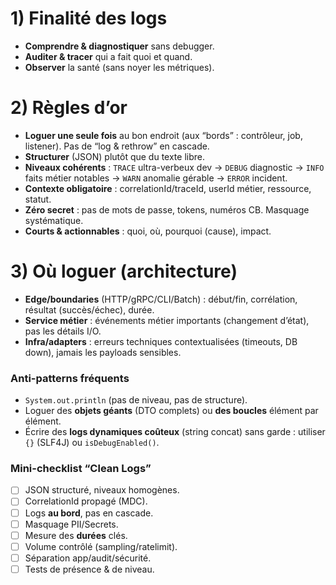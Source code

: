 # 1) Finalité des logs

* **Comprendre & diagnostiquer** sans debugger.
* **Auditer & tracer** qui a fait quoi et quand.
* **Observer** la santé (sans noyer les métriques).

# 2) Règles d’or

* **Loguer une seule fois** au bon endroit (aux “bords” : contrôleur, job, listener). Pas de “log & rethrow” en cascade.
* **Structurer** (JSON) plutôt que du texte libre.
* **Niveaux cohérents** :
  `TRACE` ultra-verbeux dev → `DEBUG` diagnostic → `INFO` faits métier notables → `WARN` anomalie gérable → `ERROR` incident.
* **Contexte obligatoire** : correlationId/traceId, userId métier, ressource, statut.
* **Zéro secret** : pas de mots de passe, tokens, numéros CB. Masquage systématique.
* **Courts & actionnables** : quoi, où, pourquoi (cause), impact.

# 3) Où loguer (architecture)

* **Edge/boundaries** (HTTP/gRPC/CLI/Batch) : début/fin, corrélation, résultat (succès/échec), durée.
* **Service métier** : événements métier importants (changement d’état), pas les détails I/O.
* **Infra/adapters** : erreurs techniques contextualisées (timeouts, DB down), jamais les payloads sensibles.


### Anti-patterns fréquents

* `System.out.println` (pas de niveau, pas de structure).
* Loguer des **objets géants** (DTO complets) ou **des boucles** élément par élément.
* Écrire des **logs dynamiques coûteux** (string concat) sans garde : utiliser `{}` (SLF4J) ou `isDebugEnabled()`.

### Mini-checklist “Clean Logs”

* [ ] JSON structuré, niveaux homogènes.
* [ ] CorrelationId propagé (MDC).
* [ ] Logs **au bord**, pas en cascade.
* [ ] Masquage PII/Secrets.
* [ ] Mesure des **durées** clés.
* [ ] Volume contrôlé (sampling/ratelimit).
* [ ] Séparation app/audit/sécurité.
* [ ] Tests de présence & de niveau.
